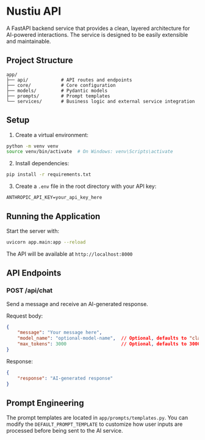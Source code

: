 # Nustiu API

A FastAPI backend service that provides a clean, layered architecture for AI-powered interactions. The service is designed to be easily extensible and maintainable.

## Project Structure

```
app/
├── api/            # API routes and endpoints
├── core/           # Core configuration
├── models/         # Pydantic models
├── prompts/        # Prompt templates
└── services/       # Business logic and external service integration
```

## Setup

1. Create a virtual environment:
```bash
python -m venv venv
source venv/bin/activate  # On Windows: venv\Scripts\activate
```

2. Install dependencies:
```bash
pip install -r requirements.txt
```

3. Create a `.env` file in the root directory with your API key:
```
ANTHROPIC_API_KEY=your_api_key_here
```

## Running the Application

Start the server with:
```bash
uvicorn app.main:app --reload
```

The API will be available at `http://localhost:8000`

## API Endpoints

### POST /api/chat

Send a message and receive an AI-generated response.

Request body:
```json
{
    "message": "Your message here",
    "model_name": "optional-model-name",  // Optional, defaults to "claude-3-sonnet-20240229"
    "max_tokens": 3000                    // Optional, defaults to 3000, range: 1-4096
}
```

Response:
```json
{
    "response": "AI-generated response"
}
```

## Prompt Engineering

The prompt templates are located in `app/prompts/templates.py`. You can modify the `DEFAULT_PROMPT_TEMPLATE` to customize how user inputs are processed before being sent to the AI service. 